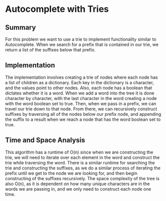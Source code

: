 # Autocomplete with Tries

## Summary

For this problem we want to use a trie to implement functionality similar to Autocomplete. When we search
for a prefix that is contained in our trie, we return a list of the suffixes below that prefix.

## Implementation

The implementation involves creating a trie of nodes where each node has a list of children as a dictionary.
Each key in the dictionary is a character, and the values point to other nodes. Also, each node has a boolean
that dictates whether it is a word. When we add a word into the tree it is done character by character,
with the last character in the word creating a node with the word boolean set to true. Then, when we pass in
a prefix, we can travel our trie down to that node. From there, we can recursively construct suffixes by
traversing all of the nodes below our prefix node, and appending the suffix to a result when we reach
a node that has the word boolean set to true.

## Time and Space Analysis
This algorithm has a runtime of O(n) since when we are constructing the trie, we will need to iterate
over each element in the word and construct the trie while traversing the word. There is a similar runtime
for searching the trie and constructing the suffixes, as we do a similar process of iterating the prefix 
until we get to the node we are looking for, and then begin constructing of the suffixes recursively. The
space complexity of the tree is also O(n), as it is dependent on how many unique characters are in the words
we are passing in, and we only need to construct each node one time.